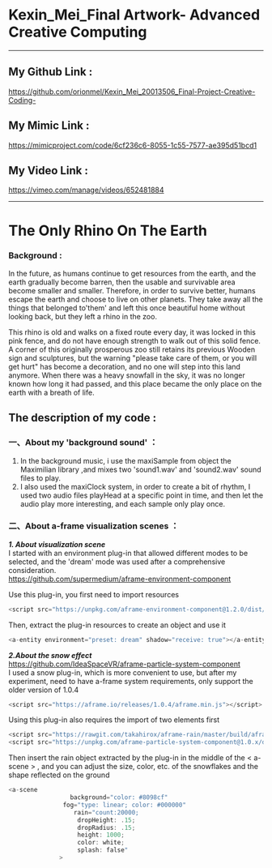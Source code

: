 # Kexin_Mei_Final Artwork- Advanced Creative Computing
***
My Github Link :
----------------------
https://github.com/orionmel/Kexin_Mei_20013506_Final-Project-Creative-Coding-

My Mimic Link :
----------------------
https://mimicproject.com/code/6cf236c6-8055-1c55-7577-ae395d51bcd1

My Video Link :
-------------------
https://vimeo.com/manage/videos/652481884

***
The Only Rhino On The Earth
=============================
### Background :
In the future, as humans continue to get resources from the earth, and the earth gradually become barren, then the usable and survivable area become smaller and smaller. Therefore, in order to survive better, humans escape the earth and choose to live on other planets. They take away all the things that belonged to'them' and left this once beautiful home without looking back, but they left a rhino in the zoo.  
  
This rhino is old and walks on a fixed route every day, it was locked in this pink fence, and do not have enough strength to walk out of this solid fence. A corner of this originally prosperous zoo still retains its previous Wooden sign and sculptures, but the warning "please take care of them, or you will get hurt" has become a decoration, and no one will step into this land anymore. When there was a heavy snowfall in the sky, it was no longer known how long it had passed, and this place became the only place on the earth with a breath of life.

The description of my code :
-------------------------------
### 一、About my 'background sound' ：
1. In the background music, i use the maxiSample from object the Maximilian library ,and mixes two 'sound1.wav' and 'sound2.wav' sound files to play.
2. I also used the maxiClock system, in order to create a bit of rhythm, I used two audio files playHead at a specific point in time, and then let the audio play more interesting, and each sample only play once.

### 二、About a-frame visualization scenes ：
***1. About  visualization scene***  
I started with an environment plug-in that allowed different modes to be selected, and the 'dream' mode was used after a comprehensive consideration.  
https://github.com/supermedium/aframe-environment-component

Use this plug-in, you first need to import resources  

```javascript
<script src="https://unpkg.com/aframe-environment-component@1.2.0/dist/aframe-environment-component.min.js"></script>
```
Then, extract the plug-in resources to create an object and use it  

```javascript
<a-entity environment="preset: dream" shadow="receive: true"></a-entity>
```
***2.About the snow effect***    
https://github.com/IdeaSpaceVR/aframe-particle-system-component  
I used a snow plug-in, which is more convenient to use, but after my experiment, need to have a-frame system requirements, only support the older version of 1.0.4

```javascript
<script src="https://aframe.io/releases/1.0.4/aframe.min.js"></script>
```
Using this plug-in also requires the import of two elements first  

```javascript
<script src="https://rawgit.com/takahirox/aframe-rain/master/build/aframe-rain.min.js"></script>
<script src="https://unpkg.com/aframe-particle-system-component@1.0.x/dist/aframe-particle-system-component.min.js"></script>
```

Then insert the rain object extracted by the plug-in in the middle of the < a-scene > </a-scene >, and you can adjust the size, color, etc. of the snowflakes and the shape reflected on the ground 

```javascript
<a-scene
                 background="color: #8098cf"
               fog="type: linear; color: #000000"
                  rain="count:20000;
                   dropHeight: .15;
                   dropRadius: .15;
                   height: 1000;
                   color: white;
                   splash: false"
              >
```  

